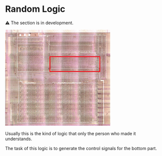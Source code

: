 # Random Logic

:warning: The section is in development.

![locator_random_logic](/imgstore/locator_random_logic.png)

Usually this is the kind of logic that only the person who made it understands.

The task of this logic is to generate the control signals for the bottom part.

